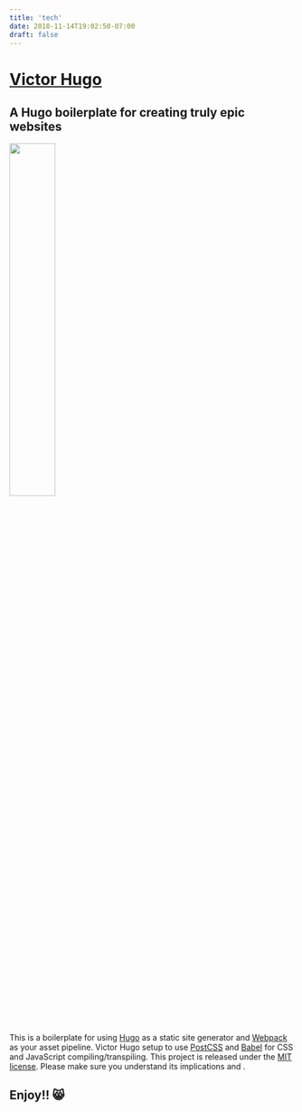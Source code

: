 ```yaml
---
title: 'tech'
date: 2018-11-14T19:02:50-07:00
draft: false
---
```


# [Victor Hugo](https://github.com/netlify-templates/victor-hugo)

## A Hugo boilerplate for creating truly epic websites

<img src="https://d33wubrfki0l68.cloudfront.net/30790d6888bd8af863fb2b5c33a7f337cdbda243/4e867/images/hugo-logo-wide.svg" style="width: 40%" />

This is a boilerplate for using [Hugo](https://gohugo.io/) as a static site generator and [Webpack](https://webpack.js.org/) as your asset pipeline. Victor Hugo setup to use [PostCSS](http://postcss.org/) and [Babel](https://babeljs.io/) for CSS and JavaScript compiling/transpiling. This project is released under the [MIT license](LICENSE). Please make sure you understand its implications and .

## Enjoy!! 😸

<script src="/tech.bundle.js"></script>


